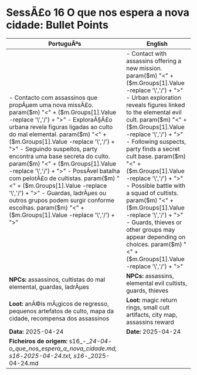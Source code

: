 ﻿# SessÃ£o 16  O que nos espera a nova cidade: Bullet Points

| PortuguÃªs | English |
|-----------|---------|
| - Contacto com assassinos que propÃµem uma nova missÃ£o. param($m) "<" + ($m.Groups[1].Value -replace '\\','/') + ">" - ExploraÃ§Ã£o urbana revela figuras ligadas ao culto do mal elemental. param($m) "<" + ($m.Groups[1].Value -replace '\\','/') + ">" - Seguindo suspeitos, party encontra uma base secreta do culto. param($m) "<" + ($m.Groups[1].Value -replace '\\','/') + ">" - PossÃ­vel batalha com pelotÃ£o de cultistas. param($m) "<" + ($m.Groups[1].Value -replace '\\','/') + ">" - Guardas, ladrÃµes ou outros grupos podem surgir conforme escolhas. param($m) "<" + ($m.Groups[1].Value -replace '\\','/') + ">"  | - Contact with assassins offering a new mission. param($m) "<" + ($m.Groups[1].Value -replace '\\','/') + ">" - Urban exploration reveals figures linked to the elemental evil cult. param($m) "<" + ($m.Groups[1].Value -replace '\\','/') + ">" - Following suspects, party finds a secret cult base. param($m) "<" + ($m.Groups[1].Value -replace '\\','/') + ">" - Possible battle with a squad of cultists. param($m) "<" + ($m.Groups[1].Value -replace '\\','/') + ">" - Guards, thieves or other groups may appear depending on choices. param($m) "<" + ($m.Groups[1].Value -replace '\\','/') + ">"  |
| **NPCs:** assassinos, cultistas do mal elemental, guardas, ladrÃµes | **NPCs:** assassins, elemental evil cultists, guards, thieves |
| **Loot:** anÃ©is mÃ¡gicos de regresso, pequenos artefatos de culto, mapa da cidade, recompensa dos assassinos | **Loot:** magic return rings, small cult artifacts, city map, assassins reward |
| **Data:** 2025-04-24 | **Date:** 2025-04-24 |
| **Ficheiros de origem:** s16_-__24-04_-_o_que_nos_espera_a_nova_cidade.md, s16_-_2025-04-24.txt, s16_-_2025-04-24.md |

























